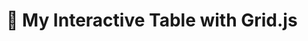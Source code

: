 <!DOCTYPE html>
<html lang="en">
<head>
  <meta charset="UTF-8" />
  <title>Grid.js Interactive Table</title>

  <!-- Grid.js CSS -->
  <link
    href="https://unpkg.com/gridjs/dist/theme/mermaid.min.css"
    rel="stylesheet"
  />
</head>
<body>
  <h1>🚀 My Interactive Table with Grid.js</h1>
  <div id="wrapper"></div>

  <!-- Grid.js JS -->
  <script src="https://unpkg.com/gridjs/dist/gridjs.umd.js"></script>

  <script>
    new gridjs.Grid({
      columns: ["Name", "Project", "Status"],
      data: [
        ["Alice", "Genome Analysis", "✅ Complete"],
        ["Bob", "ML Model", "🚧 In Progress"],
        ["Charlie", "Data Cleaning", "❌ Not Started"]
      ],
      search: true,
      sort: true,
      pagination: {
        limit: 5
      }
    }).render(document.getElementById("wrapper"));
  </script>
</body>
</html>
